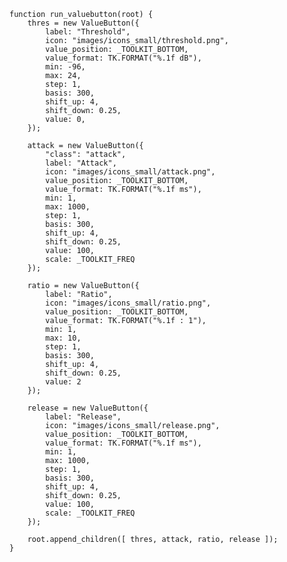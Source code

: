     function run_valuebutton(root) {
        thres = new ValueButton({
            label: "Threshold",
            icon: "images/icons_small/threshold.png",
            value_position: _TOOLKIT_BOTTOM,
            value_format: TK.FORMAT("%.1f dB"),
            min: -96,
            max: 24,
            step: 1,
            basis: 300,
            shift_up: 4,
            shift_down: 0.25,
            value: 0,
        });

        attack = new ValueButton({
            "class": "attack",
            label: "Attack",
            icon: "images/icons_small/attack.png",
            value_position: _TOOLKIT_BOTTOM,
            value_format: TK.FORMAT("%.1f ms"),
            min: 1,
            max: 1000,
            step: 1,
            basis: 300,
            shift_up: 4,
            shift_down: 0.25,
            value: 100,
            scale: _TOOLKIT_FREQ
        });
        
        ratio = new ValueButton({
            label: "Ratio",
            icon: "images/icons_small/ratio.png",
            value_position: _TOOLKIT_BOTTOM,
            value_format: TK.FORMAT("%.1f : 1"),
            min: 1,
            max: 10,
            step: 1,
            basis: 300,
            shift_up: 4,
            shift_down: 0.25,
            value: 2
        });
        
        release = new ValueButton({
            label: "Release",
            icon: "images/icons_small/release.png",
            value_position: _TOOLKIT_BOTTOM,
            value_format: TK.FORMAT("%.1f ms"),
            min: 1,
            max: 1000,
            step: 1,
            basis: 300,
            shift_up: 4,
            shift_down: 0.25,
            value: 100,
            scale: _TOOLKIT_FREQ
        });
        
        root.append_children([ thres, attack, ratio, release ]);
    }

<script> prepare_example(); </script>
